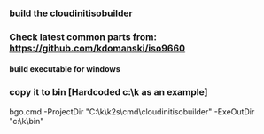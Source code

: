<!--
SPDX-FileCopyrightText: © 2024 Siemens Healthineers AG

SPDX-License-Identifier: MIT
-->

### build the cloudinitisobuilder
### Check latest common parts from: https://github.com/kdomanski/iso9660

#### build executable for windows 
### copy it to bin [Hardcoded c:\k as an example]
bgo.cmd -ProjectDir "C:\k\k2s\cmd\cloudinitisobuilder" -ExeOutDir "c:\k\bin"

